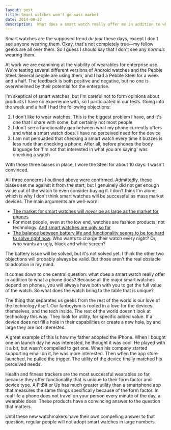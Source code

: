 ```yaml
---
layout: post
title: Smart watches won't go mass market
date: 2014-08-27
description:  What does a smart watch really offer me in addition to what my phone does? Until these new watchmakers have their own compelling answer to that question, regular people will not adopt smart watches in large numbers. 
---
```

Smart watches are the supposed trend *du jour* these days, except I don't see anyone wearing them. Okay, that's not completely true—my fellow geeks are all over them. So I guess I should say that I don't see any *normals* wearing them.

At work we are examining at the viability of wearables for enterprise use. We're testing several different versions of Android watches and the Pebble Steel. Several people are using them, and I had a Pebble Steel for a week and a half. The feedback is both positive and negative, but no one is overwhelmed by their potential for the enterprise.

I'm skeptical of smart watches, but I'm careful not to form opinions about products I have no experience with, so I participated in our tests. Going into the week and a half I had the following objections:

1. I don't like to wear watches. This is the biggest problem I have, and it's one that I share with some, but certainly not most people
2. I don't see a functionality gap between what my phone currently offers and what a smart watch does. I have no perceived need for the device
3. I am not persuaded that checking a smart watch every time it buzzes is less rude than checking a phone. After all, before phones the body language for 'I'm not that interested in what you are saying' was checking a watch

With those three biases in place, I wore the Steel for about 10 days. I wasn't convinced.

All three concerns I outlined above were confirmed. Admittedly, these biases set me against it from the start, but I genuinely did not get enough value out of the watch to even consider buying it. I don't think I'm alone, which is why I don't think smart watches will be successful as mass market devices. The main arguments are well-worn:
 
 * [The market for smart watches will *never* be as large as the market for phones](http://stratechery.com/2014/android/)
 * For most people, even at the low end, watches are fashion products, not technology. [And smart watches are ugly so far](http://mashable.com/2013/09/05/galaxy-gear-fashion-fail/)
 * [The balance between battery life and functionality seems to be too hard to solve right now](http://eandt.theiet.org/magazine/2013/12/smartwatch-battery-problem.cfm). Who wants to charge their watch every night? Or, who wants an ugly, black and white screen?

The battery issue will be solved, but it's not solved yet. I think the other two objections will probably always be valid. But those aren't the real obstacle to adoption in my mind.

It comes down to one central question: what does a smart watch really offer in addition to what a phone does? Because all the major smart watches depend on phones, you will always have both with you to get the full value of the watch. So what does the watch bring to the table that is unique?

The thing that separates us geeks from the rest of the world is our love of the technology itself. Our fanboyism is rooted in a love for the devices themselves, and the tech inside. The rest of the world doesn't look at technology this way. They look for utility, for specific added value. If a device does not fill a hole in their capabilities or create a new hole, by and large they are not interested.

A great example of this is how my father adopted the iPhone. When I bought one on launch day he was interested, he thought it was cool. He played with it a bit, but wasn't compelled to get one. When his company started supporting email on it, he was more interested. Then when the app store launched, he pulled the trigger. The utility of the device finally matched his perceived needs.

Health and fitness trackers are the most successful wearables so far, because they offer functionality that is unique to their form factor and device type. A FitBit or Up has much greater utility than a smartphone app that measures the same things specifically because of the form factor. In real life a phone does not travel on your person every minute of the day, a wearable does. These products have a convincing answer to the question that matters.

Until these new watchmakers have their own compelling answer to that question, regular people will not adopt smart watches in large numbers. 